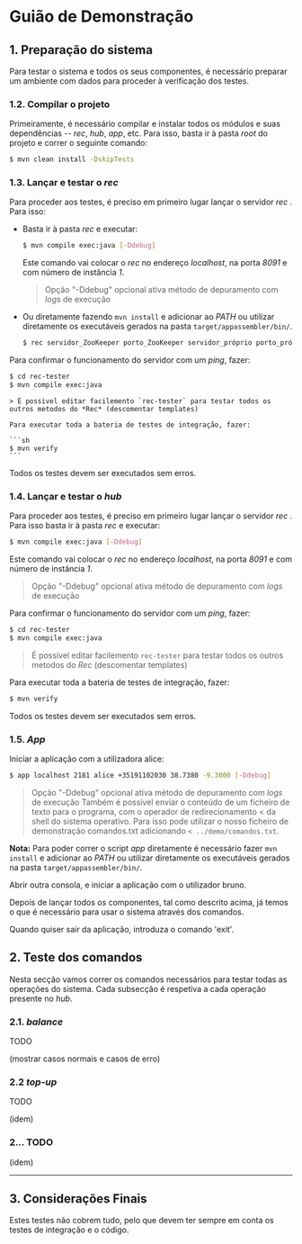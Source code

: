 # Guião de Demonstração

## 1. Preparação do sistema

Para testar o sistema e todos os seus componentes, é necessário preparar um ambiente com dados para proceder à verificação dos testes.

### 1.2. Compilar o projeto

Primeiramente, é necessário compilar e instalar todos os módulos e suas dependências --  *rec*, *hub*, *app*, etc.
Para isso, basta ir à pasta *root* do projeto e correr o seguinte comando:

```sh
$ mvn clean install -DskipTests
```

### 1.3. Lançar e testar o *rec*

Para proceder aos testes, é preciso em primeiro lugar lançar o servidor *rec* .
Para isso:

-  Basta ir à pasta *rec* e executar:
    ```sh
    $ mvn compile exec:java [-Ddebug]
    ```

    Este comando vai colocar o *rec* no endereço *localhost*, na porta *8091* e com número de instância *1*.
    > Opção "-Ddebug" opcional ativa método de depuramento com *logs* de execução

- Ou diretamente fazendo `mvn install` e adicionar ao *PATH* ou utilizar diretamente os executáveis gerados na pasta `target/appassembler/bin/`.
    ```sh
    $ rec servidor_ZooKeeper porto_ZooKeeper servidor_próprio porto_próprio número_instância
    ```

Para confirmar o funcionamento do servidor com um *ping*, fazer:

```sh
$ cd rec-tester
$ mvn compile exec:java
```

    > É possivel editar facilemento `rec-tester` para testar todos os outros metodos do *Rec* (descomentar templates)

    Para executar toda a bateria de testes de integração, fazer:

    ```sh
    $ mvn verify
    ```

Todos os testes devem ser executados sem erros.


### 1.4. Lançar e testar o *hub*

Para proceder aos testes, é preciso em primeiro lugar lançar o servidor *rec* .
Para isso basta ir à pasta *rec* e executar:

```sh
$ mvn compile exec:java [-Ddebug]
```

Este comando vai colocar o *rec* no endereço *localhost*, na porta *8091* e com número de instância *1*.
> Opção "-Ddebug" opcional ativa método de depuramento com *logs* de execução

Para confirmar o funcionamento do servidor com um *ping*, fazer:

```sh
$ cd rec-tester
$ mvn compile exec:java
```

> É possivel editar facilemento `rec-tester` para testar todos os outros metodos do *Rec* (descomentar templates)

Para executar toda a bateria de testes de integração, fazer:

```sh
$ mvn verify
```

Todos os testes devem ser executados sem erros.

### 1.5. *App*

Iniciar a aplicação com a utilizadora alice:

```sh
$ app localhost 2181 alice +35191102030 38.7380 -9.3000 [-Ddebug]
```

> Opção "-Ddebug" opcional ativa método de depuramento com *logs* de execução
> Também é possível enviar o conteúdo de um ficheiro de texto para o programa, com o operador de redirecionamento < da shell do sistema operativo. Para isso pode utilizar o nosso ficheiro de demonstração comandos.txt adicionando `< ../demo/comandos.txt`.

**Nota:** Para poder correr o script *app* diretamente é necessário fazer `mvn install` e adicionar ao *PATH* ou utilizar diretamente os executáveis gerados na pasta `target/appassembler/bin/`.

Abrir outra consola, e iniciar a aplicação com o utilizador bruno.

Depois de lançar todos os componentes, tal como descrito acima, já temos o que é necessário para usar o sistema através dos comandos.

Quando quiser sair da aplicação, introduza o comando 'exit'.


## 2. Teste dos comandos

Nesta secção vamos correr os comandos necessários para testar todas as operações do sistema.
Cada subsecção é respetiva a cada operação presente no *hub*.

### 2.1. *balance*

TODO

(mostrar casos normais e casos de erro)

### 2.2 *top-up*

TODO

(idem)

### 2... TODO

(idem)

----

## 3. Considerações Finais

Estes testes não cobrem tudo, pelo que devem ter sempre em conta os testes de integração e o código.
